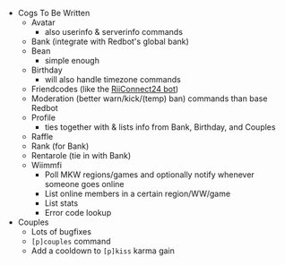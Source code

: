 * Cogs To Be Written
  * Avatar
    * also userinfo & serverinfo commands
  * Bank (integrate with Redbot's global bank)
  * Bean
    * simple enough
  * Birthday
    * will also handle timezone commands
  * Friendcodes (like the [RiiConnect24 bot](https://github.com/RiiConnect24-Bot/RC24-Bot))
  * Moderation (better warn/kick/(temp) ban) commands than base Redbot
  * Profile
    * ties together with & lists info from Bank, Birthday, and Couples
  * Raffle
  * Rank (for Bank)
  * Rentarole (tie in with Bank)
  * Wiimmfi
    * Poll MKW regions/games and optionally notify whenever someone goes online
    * List online members in a certain region/WW/game
    * List stats
    * Error code lookup
* Couples
  * Lots of bugfixes
  * `[p]couples` command
  * Add a cooldown to `[p]kiss` karma gain
